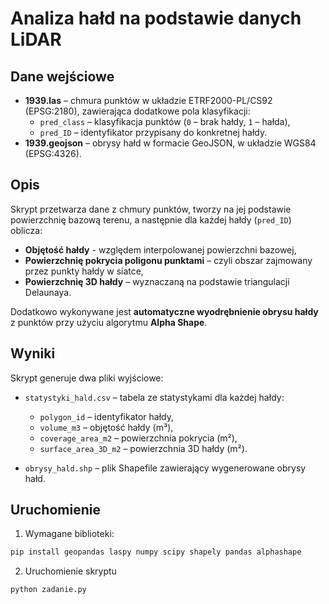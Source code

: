 # Analiza hałd na podstawie danych LiDAR

## Dane wejściowe

- **1939.las** – chmura punktów w układzie ETRF2000-PL/CS92 (EPSG:2180), zawierająca dodatkowe pola klasyfikacji:
  - `pred_class` – klasyfikacja punktów (`0` – brak hałdy, `1` – hałda),
  - `pred_ID` – identyfikator przypisany do konkretnej hałdy.
- **1939.geojson** – obrysy hałd w formacie GeoJSON, w układzie WGS84 (EPSG:4326).

## Opis

Skrypt przetwarza dane z chmury punktów, tworzy na jej podstawie powierzchnię bazową terenu, a następnie dla każdej hałdy (`pred_ID`) oblicza:

- **Objętość hałdy** - względem interpolowanej powierzchni bazowej,
- **Powierzchnię pokrycia poligonu punktami** – czyli obszar zajmowany przez punkty hałdy w siatce,
- **Powierzchnię 3D hałdy** – wyznaczaną na podstawie triangulacji Delaunaya.

Dodatkowo wykonywane jest **automatyczne wyodrębnienie obrysu hałdy** z punktów przy użyciu algorytmu **Alpha Shape**.

## Wyniki

Skrypt generuje dwa pliki wyjściowe:

- `statystyki_hald.csv` – tabela ze statystykami dla każdej hałdy:
  - `polygon_id` – identyfikator hałdy,
  - `volume_m3` – objętość hałdy (m³),
  - `coverage_area_m2` – powierzchnia pokrycia (m²),
  - `surface_area_3D_m2` – powierzchnia 3D hałdy (m²).

- `obrysy_hald.shp` – plik Shapefile zawierający wygenerowane obrysy hałd.

## Uruchomienie

1. Wymagane biblioteki:

```bash
pip install geopandas laspy numpy scipy shapely pandas alphashape
```

2. Uruchomienie skryptu
```bash
python zadanie.py
``` 
